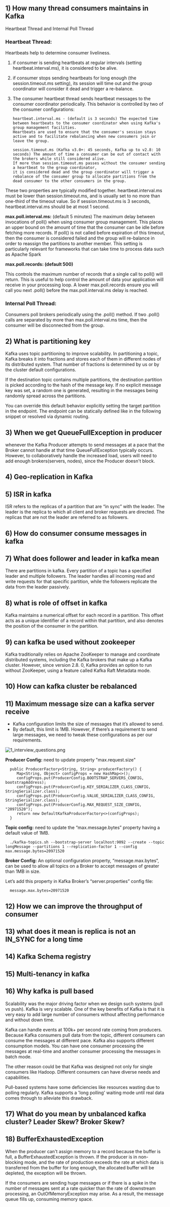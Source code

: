 
## 1) How many thread consumers maintains in Kafka

Heartbeat Thread and Internal Poll Thread

### Heartbeat Thread: 

Heartbeats help to determine consumer liveliness.

1) if consumer is sending heartbeats at regular intervals (setting heartbeat.interval.ms), it is considered to be alive.
2) if consumer stops sending heartbeats for long enough (the session.timeout.ms setting), its session will time out and the group coordinator will consider it dead and trigger a re-balance.
3) The consumer heartbeat thread sends heartbeat messages to the consumer coordinator periodically. This behavior is controlled by two of the consumer configurations:

       heartbeat.interval.ms - (default is 3 seconds) The expected time between heartbeats to the consumer coordinator when using Kafka's group management facilities. 
       Heartbeats are used to ensure that the consumer's session stays active and to facilitate rebalancing when new consumers join or leave the group.

       session.timeout.ms (Kafka v3.0+: 45 seconds, Kafka up to v2.8: 10 seconds) The amount of time a consumer can be out of contact with the brokers while still considered alive. 
       If more than session.timeout.ms passes without the consumer sending a heartbeat to the group coordinator, 
       it is considered dead and the group coordinator will trigger a rebalance of the consumer group to allocate partitions from the dead consumer to the other consumers in the group.

These two properties are typically modified together.
heartbeat.interval.ms must be lower than session.timeout.ms, and is usually set to no more than one-third of the timeout value. 
So if session.timeout.ms is 3 seconds, heartbeat.interval.ms should be at most 1 second.

**max.poll.interval.ms:** (default 5 minutes) The maximum delay between invocations of poll() when using consumer group management.
This places an upper bound on the amount of time that the consumer can be idle before fetching more records.
If poll() is not called before expiration of this timeout, 
then the consumer is considered failed and the group will re-balance in order to reassign the partitions to another member. 
This setting is particularly relevant for frameworks that can take time to process data such as Apache Spark

**max.poll.records: (default 500)**

This controls the maximum number of records that a single call to poll() will return. 
This is useful to help control the amount of data your application will receive in your processing loop. 
A lower max.poll.records ensure you will call you next .poll() before the max.poll.interval.ms delay is reached.




### Internal Poll Thread:

Consumers poll brokers periodically using the .poll() method. 
If two .poll() calls are separated by more than max.poll.interval.ms time, then the consumer will be disconnected from the group.

## 2) What is partitioning key

Kafka uses topic partitioning to improve scalability. In partitioning a topic, Kafka breaks it into fractions and stores each of them in different nodes of its distributed system. 
That number of fractions is determined by us or by the cluster default configurations.


If the destination topic contains multiple partitions, the destination partition is picked according to the hash of the 
message key. If no explicit message key was set, a random one is generated, 
resulting in the messages being randomly spread across the partitions.

You can override this default behavior explicitly setting the target partition in the endpoint. 
The endpoint can be statically defined like in the following snippet or resolved via dynamic routing.

## 3) When we get QueueFullException in producer

whenever the Kafka Producer attempts to send messages at a pace that the Broker cannot handle at that time 
QueueFullException typically occurs. 
However, to collaboratively handle the increased load, users will need to add enough brokers(servers, nodes), 
since the Producer doesn't block.

## 4) Geo-replication in Kafka
## 5) ISR in kafka

ISR refers to the replicas of a partition that are “in sync” with the leader. 
The leader is the replica to which all client and broker requests are directed. 
The replicas that are not the leader are referred to as followers.

## 6) How do consumer consume messages in kafka
## 7) What does follower and leader in kafka mean

There are partitions in kafka. Every partition of a topic has a specified leader and multiple followers. The leader handles all incoming read and write requests for that specific partition, while the followers replicate the data from the leader passively.

## 8) what is role of offset in kafka

Kafka maintains a numerical offset for each record in a partition. This offset acts as a unique identifier of a record within that partition, and also denotes the position of the consumer in the partition.

## 9) can kafka be used without zookeeper

Kafka traditionally relies on Apache ZooKeeper to manage and coordinate distributed systems, including the Kafka brokers that make up a Kafka cluster. However, since version 2.8. 0, Kafka provides an option to run without ZooKeeper, using a feature called Kafka Raft Metadata mode.

## 10) How can kafka cluster be rebalanced
## 11) Maximum message size can a kafka server receive

- Kafka configuration limits the size of messages that it’s allowed to send. 
- By default, this limit is 1MB. However, if there’s a requirement to send large messages, 
we need to tweak these configurations as per our requirements.

![1_interview_questions.png](images%2F1_interview_questions.png)

**Producer Config:** need to update property "max.request.size"

      public ProducerFactory<String, String> producerFactory() {
         Map<String, Object> configProps = new HashMap<>();
         configProps.put(ProducerConfig.BOOTSTRAP_SERVERS_CONFIG, bootstrapAddress);
         configProps.put(ProducerConfig.KEY_SERIALIZER_CLASS_CONFIG, StringSerializer.class);
         configProps.put(ProducerConfig.VALUE_SERIALIZER_CLASS_CONFIG, StringSerializer.class);
         configProps.put(ProducerConfig.MAX_REQUEST_SIZE_CONFIG, "20971520");
         return new DefaultKafkaProducerFactory<>(configProps);
      }


**Topic config:** need to update the “max.message.bytes” property having a default value of 1MB.

      ./kafka-topics.sh --bootstrap-server localhost:9092 --create --topic longMessage --partitions 1 --replication-factor 1 --config max.message.bytes=20971520

**Broker Config:** An optional configuration property, “message.max.bytes“, can be used to allow all topics on a Broker to accept messages of greater than 1MB in size.

Let’s add this property in Kafka Broker’s “server.properties” config file:

      message.max.bytes=20971520

## 12) How we can improve the throughput of consumer
## 13) what does it mean is replica is not an IN_SYNC for a long time
## 14) Kafka Schema registry


## 15) Multi-tenancy in kafka

## 16) Why kafka is pull based

Scalability was the major driving factor when we design such systems (pull vs push). Kafka is very scalable. One of the key benefits of Kafka is that it is very easy to add large number of consumers without affecting performance and without down time.

Kafka can handle events at 100k+ per second rate coming from producers. Because Kafka consumers pull data from the topic, different consumers can consume the messages at different pace. Kafka also supports different consumption models. You can have one consumer processing the messages at real-time and another consumer processing the messages in batch mode.

The other reason could be that Kafka was designed not only for single consumers like Hadoop. Different consumers can have diverse needs and capabilities.

Pull-based systems have some deficiencies like resources wasting due to polling regularly. Kafka supports a 'long polling' waiting mode until real data comes through to alleviate this drawback.


## 17) What do you mean by unbalanced kafka cluster? Leader Skew? Broker Skew?


## 18) BufferExhaustedException
When the producer can't assign memory to a record because the buffer is full, a BufferExhaustedException is thrown. If the producer is in non-blocking mode, and the rate of production exceeds the rate at which data is transferred from the buffer for long enough, the allocated buffer will be depleted, the exception will be thrown.

If the consumers are sending huge messages or if there is a spike in the number of messages sent at a rate quicker than the rate of downstream processing, an OutOfMemoryException may arise. As a result, the message queue fills up, consuming memory space.